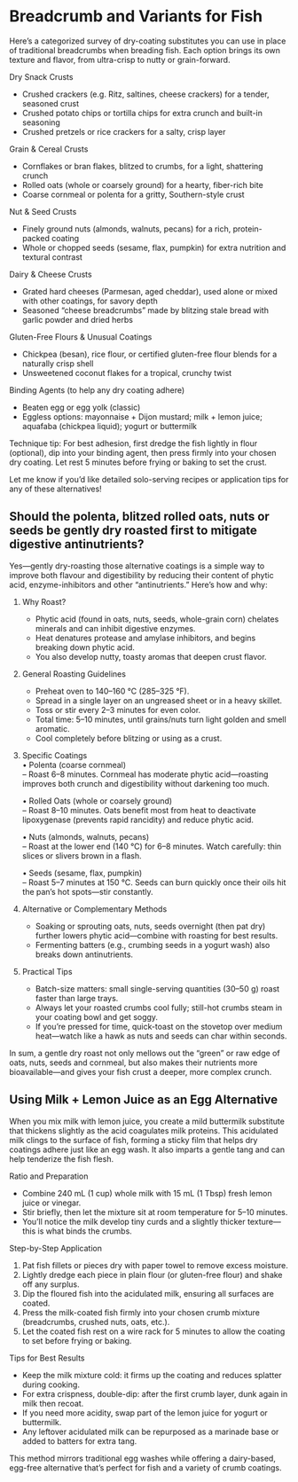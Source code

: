 # Breadcrumb and Variants for Fish #

Here’s a categorized survey of dry-coating substitutes you can use in place of traditional breadcrumbs when breading fish. Each option brings its own texture and flavor, from ultra-crisp to nutty or grain-forward.

Dry Snack Crusts  
- Crushed crackers (e.g. Ritz, saltines, cheese crackers) for a tender, seasoned crust   
- Crushed potato chips or tortilla chips for extra crunch and built-in seasoning   
- Crushed pretzels or rice crackers for a salty, crisp layer   

Grain & Cereal Crusts  
- Cornflakes or bran flakes, blitzed to crumbs, for a light, shattering crunch   
- Rolled oats (whole or coarsely ground) for a hearty, fiber-rich bite   
- Coarse cornmeal or polenta for a gritty, Southern-style crust   

Nut & Seed Crusts  
- Finely ground nuts (almonds, walnuts, pecans) for a rich, protein-packed coating   
- Whole or chopped seeds (sesame, flax, pumpkin) for extra nutrition and textural contrast   

Dairy & Cheese Crusts  
- Grated hard cheeses (Parmesan, aged cheddar), used alone or mixed with other coatings, for savory depth   
- Seasoned “cheese breadcrumbs” made by blitzing stale bread with garlic powder and dried herbs   

Gluten-Free Flours & Unusual Coatings  
- Chickpea (besan), rice flour, or certified gluten-free flour blends for a naturally crisp shell  
- Unsweetened coconut flakes for a tropical, crunchy twist   

Binding Agents (to help any dry coating adhere)  
- Beaten egg or egg yolk (classic)  
- Eggless options: mayonnaise + Dijon mustard; milk + lemon juice; aquafaba (chickpea liquid); yogurt or buttermilk   

Technique tip: For best adhesion, first dredge the fish lightly in flour (optional), dip into your binding agent, then press firmly into your chosen dry coating. Let rest 5 minutes before frying or baking to set the crust.  

Let me know if you’d like detailed solo-serving recipes or application tips for any of these alternatives!

## Should the polenta, blitzed rolled oats, nuts or seeds be gently dry roasted first to mitigate digestive antinutrients? ##

Yes—gently dry-roasting those alternative coatings is a simple way to improve both flavour and digestibility by reducing their content of phytic acid, enzyme-inhibitors and other “antinutrients.” Here’s how and why:

1. Why Roast?  
   - Phytic acid (found in oats, nuts, seeds, whole-grain corn) chelates minerals and can inhibit digestive enzymes.  
   - Heat denatures protease and amylase inhibitors, and begins breaking down phytic acid.  
   - You also develop nutty, toasty aromas that deepen crust flavor.

2. General Roasting Guidelines  
   - Preheat oven to 140–160 °C (285–325 °F).  
   - Spread in a single layer on an ungreased sheet or in a heavy skillet.  
   - Toss or stir every 2–3 minutes for even color.  
   - Total time: 5–10 minutes, until grains/nuts turn light golden and smell aromatic.  
   - Cool completely before blitzing or using as a crust.

3. Specific Coatings  
   • Polenta (coarse cornmeal)  
     – Roast 6–8 minutes. Cornmeal has moderate phytic acid—roasting improves both crunch and digestibility without darkening too much.  

   • Rolled Oats (whole or coarsely ground)  
     – Roast 8–10 minutes. Oats benefit most from heat to deactivate lipoxygenase (prevents rapid rancidity) and reduce phytic acid.  

   • Nuts (almonds, walnuts, pecans)  
     – Roast at the lower end (140 °C) for 6–8 minutes. Watch carefully: thin slices or slivers brown in a flash. 

   • Seeds (sesame, flax, pumpkin)  
     – Roast 5–7 minutes at 150 °C. Seeds can burn quickly once their oils hit the pan’s hot spots—stir constantly.  

4. Alternative or Complementary Methods  
   - Soaking or sprouting oats, nuts, seeds overnight (then pat dry) further lowers phytic acid—combine with roasting for best results.  
   - Fermenting batters (e.g., crumbing seeds in a yogurt wash) also breaks down antinutrients.

5. Practical Tips  
   - Batch-size matters: small single-serving quantities (30–50 g) roast faster than large trays.  
   - Always let your roasted crumbs cool fully; still-hot crumbs steam in your coating bowl and get soggy.  
   - If you’re pressed for time, quick-toast on the stovetop over medium heat—watch like a hawk as nuts and seeds can char within seconds.

In sum, a gentle dry roast not only mellows out the “green” or raw edge of oats, nuts, seeds and cornmeal, but also makes their nutrients more bioavailable—and gives your fish crust a deeper, more complex crunch.



## Using Milk + Lemon Juice as an Egg Alternative ##

When you mix milk with lemon juice, you create a mild buttermilk substitute that thickens slightly as the acid coagulates milk proteins. This acidulated milk clings to the surface of fish, forming a sticky film that helps dry coatings adhere just like an egg wash. It also imparts a gentle tang and can help tenderize the fish flesh.  

Ratio and Preparation

- Combine 240 mL (1 cup) whole milk with 15 mL (1 Tbsp) fresh lemon juice or vinegar.  
- Stir briefly, then let the mixture sit at room temperature for 5–10 minutes.  
- You’ll notice the milk develop tiny curds and a slightly thicker texture—this is what binds the crumbs.  

Step-by-Step Application

1. Pat fish fillets or pieces dry with paper towel to remove excess moisture.  
2. Lightly dredge each piece in plain flour (or gluten-free flour) and shake off any surplus.  
3. Dip the floured fish into the acidulated milk, ensuring all surfaces are coated.  
4. Press the milk-coated fish firmly into your chosen crumb mixture (breadcrumbs, crushed nuts, oats, etc.).  
5. Let the coated fish rest on a wire rack for 5 minutes to allow the coating to set before frying or baking.  

Tips for Best Results

- Keep the milk mixture cold: it firms up the coating and reduces splatter during cooking.  
- For extra crispness, double-dip: after the first crumb layer, dunk again in milk then recoat.  
- If you need more acidity, swap part of the lemon juice for yogurt or buttermilk.  
- Any leftover acidulated milk can be repurposed as a marinade base or added to batters for extra tang.  

This method mirrors traditional egg washes while offering a dairy-based, egg-free alternative that’s perfect for fish and a variety of crumb coatings.

